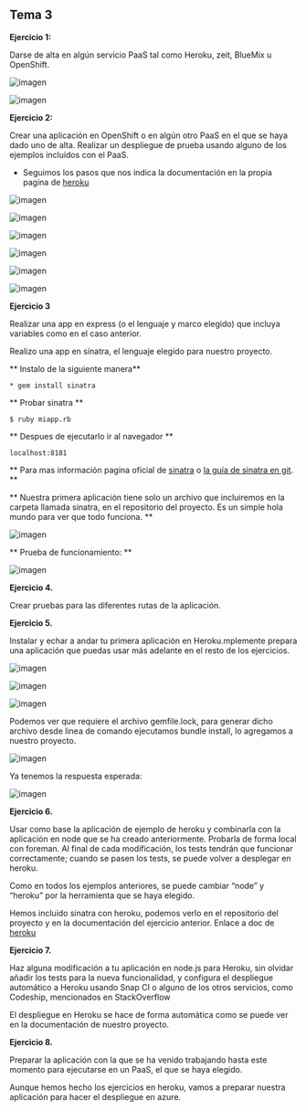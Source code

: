 ## Tema 3

**Ejercicio 1:**

Darse de alta en algún servicio PaaS tal como Heroku, zeit, BlueMix u OpenShift.


![imagen](Imagenes/heroku.png)

![imagen](Imagenes/heroku2.png)

**Ejercicio 2:**

Crear una aplicación en OpenShift o en algún otro PaaS en el que se haya dado uno de alta. Realizar un despliegue de prueba usando alguno de los ejemplos incluidos con el PaaS.

* Seguimos los pasos que nos indica la documentación en la propia pagina de [heroku](https:https://www.heroku.com/)

![imagen](Imagenes/docheroku.png)

![imagen](Imagenes/heroku4.png)

![imagen](Imagenes/heroku3.png)

![imagen](Imagenes/heroku5.png)

![imagen](Imagenes/heroku6.png)

![imagen](Imagenes/heroku7.png)

**Ejercicio 3**

Realizar una app en express (o el lenguaje y marco elegido) que incluya variables como en el caso anterior.

Realizo una app en sinatra, el lenguaje elegido para nuestro proyecto.

** Instalo de la siguiente manera**

	* gem install sinatra

** Probar sinatra **

	$ ruby miapp.rb

** Despues de ejecutarlo ir al navegador **

	localhost:8181

** Para mas información pagina oficial de [sinatra](http://sinatrarb.com/intro-es.html) o [la guía de sinatra en git](https://github.com/sinatra/sinatra). **

** Nuestra primera aplicación tiene solo un archivo que incluiremos en la carpeta llamada sinatra, en el repositorio del proyecto. Es un simple hola mundo para ver que todo funciona. **

![imagen](Imagenes/sinatra.png)

** Prueba de funcionamiento: **

![imagen](Imagenes/sinatra2.png)


**Ejercicio 4.**

Crear pruebas para las diferentes rutas de la aplicación.



**Ejercicio 5.**

Instalar y echar a andar tu primera aplicación en Heroku.mplemente prepara una aplicación que puedas usar más adelante en el resto de los ejercicios.

![imagen](Imagenes/app.png)

![imagen](Imagenes/heroku8.png)

![imagen](Imagenes/heroku9.png)

Podemos ver que requiere el archivo gemfile.lock, para generar dicho archivo desde linea de comando ejecutamos bundle install, lo agregamos a nuestro proyecto.

![imagen](Imagenes/bundleinstal.png)

Ya tenemos la respuesta esperada:

![imagen](Imagenes/heroku10.png)



**Ejercicio 6.**

Usar como base la aplicación de ejemplo de heroku y combinarla con la aplicación en node que se ha creado anteriormente. Probarla de forma local con foreman. Al final de cada modificación, los tests tendrán que funcionar correctamente; cuando se pasen los tests, se puede volver a desplegar en heroku.

Como en todos los ejemplos anteriores, se puede cambiar “node” y “heroku” por la herramienta que se haya elegido.

 Hemos incluido sinatra con heroku, podemos verlo en el repositorio del proyecto y en la documentación del ejercicio anterior. Enlace a doc de [heroku](https://github.com/mati3/Gestion-Medicamentos-IV/tree/master/doc/heroku.md)

**Ejercicio 7.**

Haz alguna modificación a tu aplicación en node.js para Heroku, sin olvidar añadir los tests para la nueva funcionalidad, y configura el despliegue automático a Heroku usando Snap CI o alguno de los otros servicios, como Codeship, mencionados en StackOverflow

El despliegue en Heroku se hace de forma automática como se puede ver en la documentación  de nuestro proyecto.

**Ejercicio 8.**

Preparar la aplicación con la que se ha venido trabajando hasta este momento para ejecutarse en un PaaS, el que se haya elegido.

Aunque hemos hecho los ejercicios en heroku, vamos a preparar nuestra aplicación para hacer el despliegue en azure.
